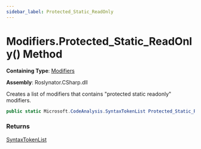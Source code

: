 ```yaml
---
sidebar_label: Protected_Static_ReadOnly
---
```


# Modifiers\.Protected\_Static\_ReadOnly\(\) Method

**Containing Type**: [Modifiers](../index.md)

**Assembly**: Roslynator\.CSharp\.dll

  
Creates a list of modifiers that contains "protected static readonly" modifiers\.

```csharp
public static Microsoft.CodeAnalysis.SyntaxTokenList Protected_Static_ReadOnly()
```

### Returns

[SyntaxTokenList](https://docs.microsoft.com/en-us/dotnet/api/microsoft.codeanalysis.syntaxtokenlist)

